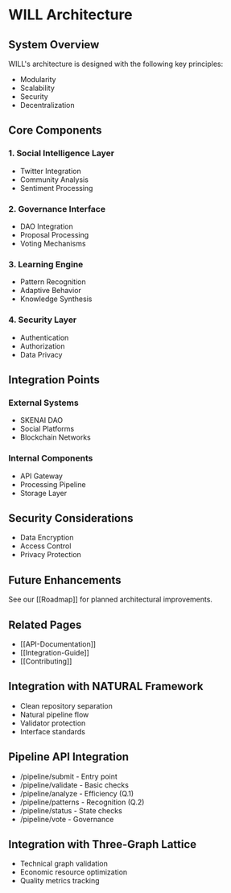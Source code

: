 # WILL Architecture

## System Overview

WILL's architecture is designed with the following key principles:
- Modularity
- Scalability
- Security
- Decentralization

## Core Components

### 1. Social Intelligence Layer
- Twitter Integration
- Community Analysis
- Sentiment Processing

### 2. Governance Interface
- DAO Integration
- Proposal Processing
- Voting Mechanisms

### 3. Learning Engine
- Pattern Recognition
- Adaptive Behavior
- Knowledge Synthesis

### 4. Security Layer
- Authentication
- Authorization
- Data Privacy

## Integration Points

### External Systems
- SKENAI DAO
- Social Platforms
- Blockchain Networks

### Internal Components
- API Gateway
- Processing Pipeline
- Storage Layer

## Security Considerations

- Data Encryption
- Access Control
- Privacy Protection

## Future Enhancements

See our [[Roadmap]] for planned architectural improvements.

## Related Pages
- [[API-Documentation]]
- [[Integration-Guide]]
- [[Contributing]]


## Integration with NATURAL Framework
- Clean repository separation
- Natural pipeline flow
- Validator protection
- Interface standards

## Pipeline API Integration
- /pipeline/submit - Entry point
- /pipeline/validate - Basic checks
- /pipeline/analyze - Efficiency (Q.1)
- /pipeline/patterns - Recognition (Q.2)
- /pipeline/status - State checks
- /pipeline/vote - Governance

## Integration with Three-Graph Lattice
- Technical graph validation
- Economic resource optimization
- Quality metrics tracking